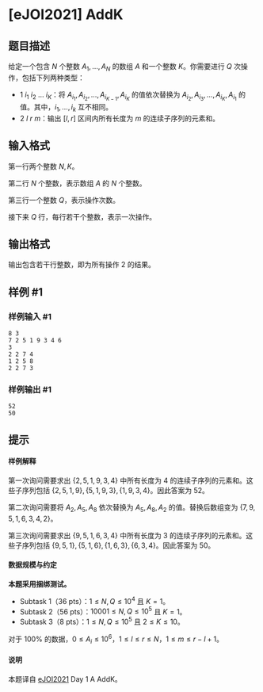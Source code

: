 # [eJOI2021] AddK

## 题目描述

给定一个包含 $N$ 个整数 $A_1,\dots,A_N$ 的数组 $A$ 和一个整数 $K$。你需要进行 $Q$ 次操作，包括下列两种类型：

- $1$ $i_1$ $i_2$ $\dots$ $i_K$：将 $A_{i_1},A_{i_2},\dots,A_{i_{K-1}},A_{i_K}$ 的值依次替换为 $A_{i_2},A_{i_3},\dots,A_{i_K},A_{i_1}$ 的值。其中，$i_1,\dots,i_k$ 互不相同。
- $2$ $l$ $r$ $m$：输出 $[l,r]$ 区间内所有长度为 $m$ 的连续子序列的元素和。

## 输入格式

第一行两个整数 $N,K$。

第二行 $N$ 个整数，表示数组 $A$ 的 $N$ 个整数。

第三行一个整数 $Q$，表示操作次数。

接下来 $Q$ 行，每行若干个整数，表示一次操作。

## 输出格式

输出包含若干行整数，即为所有操作 $2$ 的结果。

## 样例 #1

### 样例输入 #1
```
8 3
7 2 5 1 9 3 4 6
3
2 2 7 4
1 2 5 8
2 2 7 3
```

### 样例输出 #1

```
52
50
```

## 提示

#### 样例解释

第一次询问需要求出 $\{2,5,1,9,3,4\}$ 中所有长度为 $4$ 的连续子序列的元素和。这些子序列包括 $\{2,5,1,9\},\{5,1,9,3\},\{1,9,3,4\}$。因此答案为 $52$。

第二次询问需要将 $A_2,A_5,A_8$ 依次替换为 $A_5,A_8,A_2$ 的值。替换后数组变为 $\{7,9,5,1,6,3,4,2\}$。

第三次询问需要求出 $\{9,5,1,6,3,4\}$ 中所有长度为 $3$ 的连续子序列的元素和。这些子序列包括 $\{9,5,1\},\{5,1,6\},\{1,6,3\},\{6,3,4\}$。因此答案为 $50$。

#### 数据规模与约定

**本题采用捆绑测试。**

- Subtask 1（36 pts）：$1 \le N,Q \le 10^4$ 且 $K=1$。
- Subtask 2（56 pts）：$10001 \le N,Q \le 10^5$ 且 $K=1$。
- Subtask 3（8 pts）：$1 \le N,Q \le 10^5$ 且 $2 \le K \le 10$。

对于 $100\%$ 的数据，$0 \le A_i \le 10^6$，$1 \le l \le r \le N$，$1 \le m \le r-l+1$。

#### 说明

本题译自 [eJOI2021](https://sepi.ro/ejoi/2021) Day 1 A AddK。
